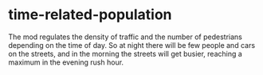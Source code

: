 # time-related-population
The mod regulates the density of traffic and the number of pedestrians depending on the time of day. So at night there will be few people and cars on the streets, and in the morning the streets will get busier, reaching a maximum in the evening rush hour.
